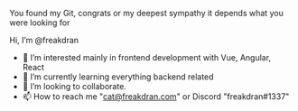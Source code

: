 You found my Git, congrats or my deepest sympathy it depends what you were looking for

Hi, I’m @freakdran
- 👀 I’m interested mainly in frontend development with Vue, Angular, React
- 🌱 I’m currently learning everything backend related
- 💞️ I’m looking to collaborate.
- 📫 How to reach me "cat@freakdran.com" or Discord "freakdran#1337"

<!---
freakdran/freakdran is a ✨ special ✨ repository because its `README.md` (this file) appears on your GitHub profile.
You can click the Preview link to take a look at your changes.
--->
